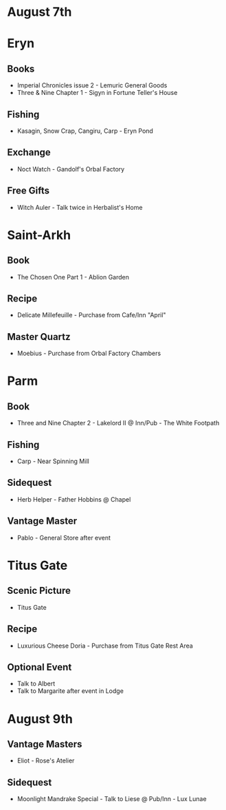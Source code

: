 # August 7th
# Eryn
## Books
- Imperial Chronicles issue 2 - Lemuric General Goods
- Three & Nine Chapter 1 - Sigyn in Fortune Teller's House
## Fishing
- Kasagin, Snow Crap, Cangiru, Carp - Eryn Pond
## Exchange
- Noct Watch - Gandolf's Orbal Factory
## Free Gifts
- Witch Auler - Talk twice in Herbalist's Home

# Saint-Arkh
## Book
- The Chosen One Part 1 - Ablion Garden
## Recipe
- Delicate Millefeuille - Purchase from Cafe/Inn "April"
## Master Quartz
- Moebius - Purchase from Orbal Factory Chambers
# Parm
## Book
- Three and Nine Chapter 2 - Lakelord II @ Inn/Pub - The White Footpath
## Fishing
- Carp - Near Spinning Mill
## Sidequest
- Herb Helper - Father Hobbins @ Chapel
## Vantage Master
- Pablo - General Store after event

# Titus Gate
## Scenic Picture
- Titus Gate
## Recipe
- Luxurious Cheese Doria - Purchase from Titus Gate Rest Area
## Optional Event
- Talk to Albert
- Talk to Margarite after event in Lodge

# August 9th
## Vantage Masters
- Eliot - Rose's Atelier
## Sidequest
- Moonlight Mandrake Special - Talk to Liese @ Pub/Inn - Lux Lunae